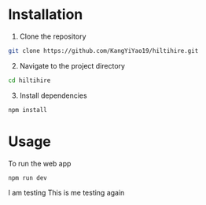 # Installation

1. Clone the repository

```sh
git clone https://github.com/KangYiYao19/hiltihire.git
```

2. Navigate to the project directory

```sh
cd hiltihire
```

3. Install dependencies

```sh
npm install
```

# Usage

To run the web app

```sh
npm run dev
```

I am testing
This is me testing again
